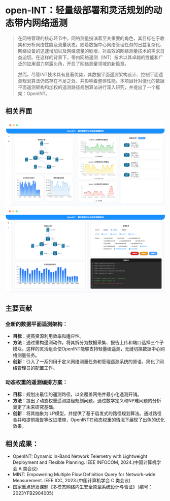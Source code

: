 # open-INT：轻量级部署和灵活规划的动态带内网络遥测

> 在网络管理的核心环节中，网络测量扮演着至关重要的角色，其目标在于收集和分析网络性能及流量状态。随着数据中心网络管理任务的日益复杂化、网络设备的迅速增加以及网络流量的剧增，对高效的网络测量技术的需求日益迫切。在这样的背景下，带内网络遥测（INT）技术以其卓越的性能和广泛的应用潜力崭露头角，开启了网络测量领域的新篇章。
>
> 然而，尽管INT技术具有显著优势，其数据平面遥测架构设计、控制平面遥测规划算法仍然存在不足之处，并影响着整体性能。本项目针对僵化的数据平面遥测架构和加权的遥测路径规划算法进行深入研究，并提出了一个框架：OpenINT。

## 相关界面

![alt text](/mdAssets/home.png)
![alt text](/mdAssets/task.png)

## 主要贡献

### **全新的数据平面遥测架构**：

- **目标**：提高资源利用效率和适应性。
- **方法**：通过重构遥测动作，将其拆分为数据采集、报告上传和端口选择三个子模块。这样的灵活组合使OpenINT能够支持轻量级遥测，无缝切换数据中心网络测量任务。
- **创新**：引入了一系列用于定义网络测量任务和管理遥测系统的原语，简化了网络管理员的配置工作。

### **动态权重的遥测编排方案**：

- **目标**：规划出最佳的遥测路径，以全覆盖网络并最小化遥测开销。
- **方法**：提出了动态权重遥测路径规划问题，通过数学定义和NP难问题的分析奠定了未来研究基础。
- **创新**：将其抽象为ILP模型，并提供了基于启发式的路径规划算法。通过路径合并和提前报告等改进措施，OpenINT在动态权重的情况下展现了出色的优化效果。

## 相关成果：

- OpenINT: Dynamic In-Band Network Telemetry with Lightweight Deployment and Flexible Planning. IEEE INFOCOM, 2024.(中国计算机学会 A 类会议)
- MINT: Empowering Multiple Flow Definition Query for Network-wide Measurement. IEEE ICC, 2023.(中国计算机学会 C 类会议)
- 国家重点研发课题《多模态网络内生安全原型系统设计与验证》（编号：2023YFB2904005）
